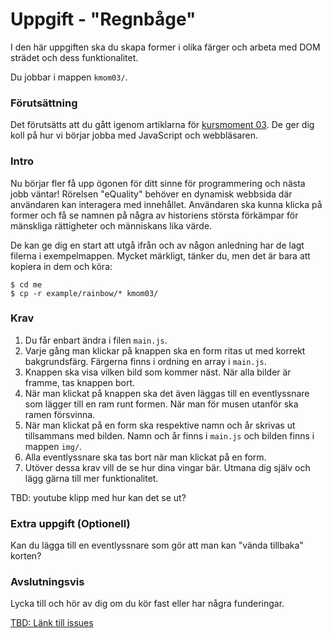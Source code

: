 # Uppgift - "Regnbåge"

I den här uppgiften ska du skapa former i olika färger och arbeta med DOM strädet och dess funktionalitet.

Du jobbar i mappen `kmom03/`.



### Förutsättning

Det förutsätts att du gått igenom artiklarna för [kursmoment 03](../../articles/kmom03). De ger dig koll på hur vi börjar jobba med JavaScript och webbläsaren.



### Intro

Nu börjar fler få upp ögonen för ditt sinne för programmering och nästa jobb väntar! Rörelsen "eQuality" behöver en dynamisk webbsida där användaren kan interagera med innehållet. Användaren ska kunna klicka på former och få se namnen på några av historiens största förkämpar för mänskliga rättigheter och människans lika värde.

De kan ge dig en start att utgå ifrån och av någon anledning har de lagt filerna i exempelmappen. Mycket märkligt, tänker du, men det är bara att kopiera in dem och köra:

```console
$ cd me
$ cp -r example/rainbow/* kmom03/
```



### Krav

1. Du får enbart ändra i filen `main.js`.
1. Varje gång man klickar på knappen ska en form ritas ut med korrekt bakgrundsfärg. Färgerna finns i ordning en array i `main.js`.
1. Knappen ska visa vilken bild som kommer näst. När alla bilder är framme, tas knappen bort.
1. När man klickat på knappen ska det även läggas till en eventlyssnare som lägger till en ram runt formen. När man för musen utanför ska ramen försvinna.
1. När man klickat på en form ska respektive namn och år skrivas ut tillsammans med bilden. Namn och år finns i `main.js` och bilden finns i mappen `img/`.
1. Alla eventlyssnare ska tas bort när man klickat på en form.
1. Utöver dessa krav vill de se hur dina vingar bär. Utmana dig själv och lägg gärna till mer funktionalitet.




TBD: youtube klipp med hur kan det se ut?


### Extra uppgift (Optionell)

Kan du lägga till en eventlyssnare som gör att man kan "vända tillbaka" korten?



### Avslutningsvis

Lycka till och hör av dig om du kör fast eller har några funderingar.

[TBD: Länk till issues](#)
